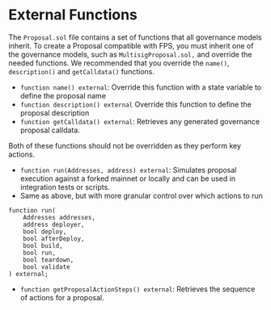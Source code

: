 # External Functions

The `Proposal.sol` file contains a set of functions that all governance models inherit. To create a Proposal compatible with FPS, you must inherit one of the governance models, such as `MultisigProposal.sol,` and override the needed functions. We recommended that you override the `name()`, `description()` and `getCalldata()` functions.

-   `function name() external`: Override this function with a state variable to define the proposal name
-   `function description() external` Override this function to define the proposal description
-   `function getCalldata() external`: Retrieves any generated governance proposal calldata.

Both of these functions should not be overridden as they perform key actions.

-   `function run(Addresses, address) external`: Simulates proposal execution against a forked mainnet or locally and can be used in integration tests or scripts.
-   Same as above, but with more granular control over which actions to run

```solidity
function run(
    Addresses addresses,
    address deployer,
    bool deploy,
    bool afterDeploy,
    bool build,
    bool run,
    bool teardown,
    bool validate
) external;
```

-   `function getProposalActionSteps() external`: Retrieves the sequence of actions for a proposal.
